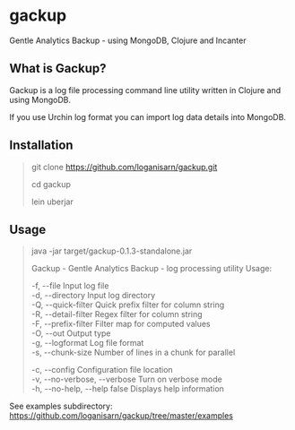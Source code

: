 gackup
======

Gentle Analytics Backup - using MongoDB, Clojure and Incanter


What is Gackup?
---------------

Gackup is a log file processing command line utility written in Clojure and using MongoDB.

If you use Urchin log format you can import log data details into MongoDB.


Installation
------------

> git clone https://github.com/loganisarn/gackup.git
>
> cd gackup
>
> lein uberjar

Usage
-----

> java -jar target/gackup-0.1.3-standalone.jar
>
> Gackup - Gentle Analytics Backup - log processing utility
> Usage:
> 
>  -f, --file                            Input log file                          
>  -d, --directory                       Input log directory                     
>  -Q, --quick-filter                    Quick prefix filter for column string   
>  -R, --detail-filter                   Regex filter for column string          
>  -F, --prefix-filter                   Filter map for computed values          
>  -O, --out                             Output type                             
>  -g, --logformat                       Log file format                         
>  -s, --chunk-size                      Number of lines in a chunk for parallel 
>
>  -c, --config                          Configuration file location             
>  -v, --no-verbose, --verbose           Turn on verbose mode                    
>  -h, --no-help, --help        false    Displays help information   

See examples subdirectory: https://github.com/loganisarn/gackup/tree/master/examples



